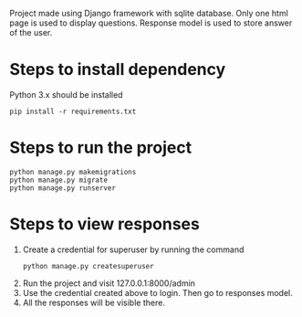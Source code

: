 Project made using Django framework with sqlite database. Only one html page is used to display questions. Response model is used to store answer of the user.

# Steps to install dependency

Python 3.x should be installed
```
pip install -r requirements.txt
```


# Steps to run the project

``` 
python manage.py makemigrations
python manage.py migrate
python manage.py runserver
```

# Steps to view responses

<ol>
<li> Create a credential for superuser by running the command </li>

```
python manage.py createsuperuser

```
<li> Run the project and visit 127.0.0.1:8000/admin
<li> Use the credential created above to login. Then go to responses model.
<li> All the responses will be visible there.
